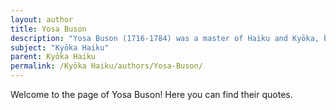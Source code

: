 ```yaml
---
layout: author
title: Yosa Buson
description: "Yosa Buson (1716-1784) was a master of Haiku and Kyōka, blending art and poetry in his works. He is renowned for his exquisite depictions of nature, often characterized by vivid imagery and emotional depth, thus bridging the worlds of visual and literary art."
subject: "Kyōka Haiku"
parent: Kyōka Haiku
permalink: /Kyōka Haiku/authors/Yosa-Buson/
---
```


Welcome to the page of Yosa Buson! Here you can find their quotes.

